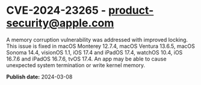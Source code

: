 # CVE-2024-23265 - product-security@apple.com

A memory corruption vulnerability was addressed with improved locking. This issue is fixed in macOS Monterey 12.7.4, macOS Ventura 13.6.5, macOS Sonoma 14.4, visionOS 1.1, iOS 17.4 and iPadOS 17.4, watchOS 10.4, iOS 16.7.6 and iPadOS 16.7.6, tvOS 17.4. An app may be able to cause unexpected system termination or write kernel memory.

**Publish date:** 2024-03-08
